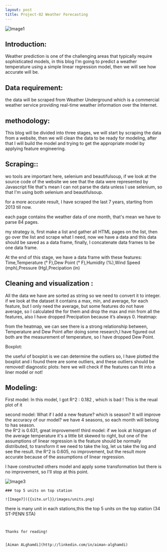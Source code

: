```yaml
---
layout: post
title: Project-02 Weather Forecasting 
---
```

![Image1]({{site.url}}/images/index.png)

## Introduction: 

Weather prediction is one of the challenging areas that typically require sophisticated models, in this blog I'm going to predict a weather temperature using a simple linear regression model, then we will see how accurate will be.



## Data requirement:

the data will be scraped from Weather Underground which is a commercial weather service providing real-time weather information over the Internet.

## methodology: 

This blog will be divided into three stages, we will start by scraping the data from a website, then we will clean the data to be ready for modeling, after that I will build the model and trying to get the appropriate model by applying feature engineering.

## Scraping::
wo tools are important here, selenium and beautifulsoup, if we look at the source code of the website we see that the data were represented by Javascript file that's mean I can not parse the data unless I use selenium, so that I'm using both selenium and beautifulsoup.

for a more accurate result, I have scraped the last 7 years, starting from 2013 till now.

each page contains the weather data of one month, that's mean we have to parse 84 pages.

my strategy is, first make a list and gather all HTML pages on the list,  then go over the list and scrape what I need, now we have a data and this data should be saved as a data frame, finally, I concatenate data frames to be one data frame.

At the end of this stage, we have a data frame with these features:
Time,Temperature (° F),Dew Point (° F),Humidity (%),Wind Speed (mph),Pressure (Hg),Precipation (in)

## Cleaning and visualization :
All the data we have are sorted as string so we need to convert it to integer.
if we look at the dataset it contains a max, min, and average, for each feature, but I only need the average, but some features do not have average, so I calculated the for them and drop the max and min from all the features, also I have dropped Precipation because it’s always 0.
Heatmap:

from the heatmap, we can see there is a strong relationship between, Temperature and Dew Point after doing some research,I have figured out both are the measurement of temperature, so I have dropped Dew Point.

Boxplot:

the useful of boxplot is we can determine the outliers so, I have plotted the boxplot and i found there are some outliers, and these outliers should be removed!
diagnostic plots:
here we will check if the features can fit into a liner model or not!
## Modeling:
First model:
In this model, I got R^2 : 0.182 , which is bad !
This is the reual plot of it 

second model: 
What if I add a new feature? which is season? It will improve the accuracy of our model? we have 4 seasons, so each month will belong to has season.  
the R^2 is 0.631, great improvement!
third model:
if we look at histgram of the average temperature it's a little bit  skewed to right, but one of the assumptions of linear regression is the feature should be normally distributed, to transform it we need to take the log, let us take the log and see the result.
the R^2 is 0.605, no improvement, but the result more accurate because of the assumptions of linear regression.

I have constructed others model and apply some transformation but there is no improvement, so I'll stop at this point. 

![Image3]({{site.url}}/images/Flow_over_the_day.png)
```
### top 5 units on top station

![Image7]({{site.url}}/images/units.png)
```

there is many unit in each stations,this the top 5 units on the top station (34 ST-PENN STA)

```


Thanks for reading!


[Aiman ALghamdi](http://linkedin.com/in/aiman-alghamdi)
